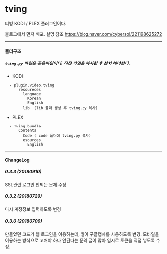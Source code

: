 # tving

티빙 KODI / PLEX 플러그인이다.

블로그에서 먼저 배포. 설명 참조
https://blog.naver.com/cybersol/221198625272

----
#### 폴더구조
#####  ```tving.py``` 파일은 공용파일이다. 직접 파일을 복사한 후 설치 해야한다.
  - KODI
  ```
    - plugin.video.tving
        resoureces
          language
            Korean
            English
          lib  (lib 폴더 생성 후 tving.py 복사)
  ```

  - PLEX
  ```
    - Tving.bundle
        Contents
          Code ( code 폴더에 tving.py 복사)
          esources
            English
  ```


----
#### ChangeLog
##### 0.3.3 (20180910)
SSL관련 로그인 안되는 문제 수정

##### 0.3.2 (20180729)
다시 계정정보 입력하도록 변경

##### 0.3.0 (20180709)
만들었던 코드가 웹 로그인을 이용하는데, 웹이 구글캡차를 사용하도록 변경.
모바일을 이용하는 방식으로 고쳐야 하나 안된다는 문의 글이 많아
임시로 토큰을 직접 넣도록 수정.
